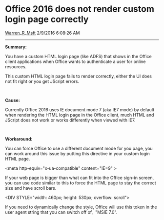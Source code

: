 <div id="page">

# Office 2016 does not render custom login page correctly

[Warren\_R\_Msft](https://social.msdn.microsoft.com/profile/Warren_R_Msft)
2/9/2016 6:08:26 AM

-----

<div id="content">

**Summary:**

You have a custom HTML login page (like ADFS) that shows in the Office
client applications when Office wants to authenticate a user for online
resources.

This custom HTML login page fails to render correctly, either the UI
does not fit right or you get JScript errors.

 

**Cause:**

Currently Office 2016 uses IE document mode 7 (aka IE7 mode) by default
when rendering the HTML login page in the Office client, much HTML and
JScript does not work or works differently when viewed with IE7.

 

**Workaround:**

You can force Office to use a different document mode for you page, you
can work around this issue by putting this directive in your custom
login HTML page.

\<meta http-equiv="x-ua-compatible" content="IE=9" \>

If your web page is bigger than what can fit into the Office sign-in
screen, you can use code similar to this to force the HTML page to stay
the correct size and have scroll bars.

\<DIV STYLE="width: 460px; height: 530px; overflow: scroll"\>

If you need to dynamically change the style, Office will use this token
in the user agent string that you can switch off of,  "MSIE 7.0".

 

</div>

</div>

